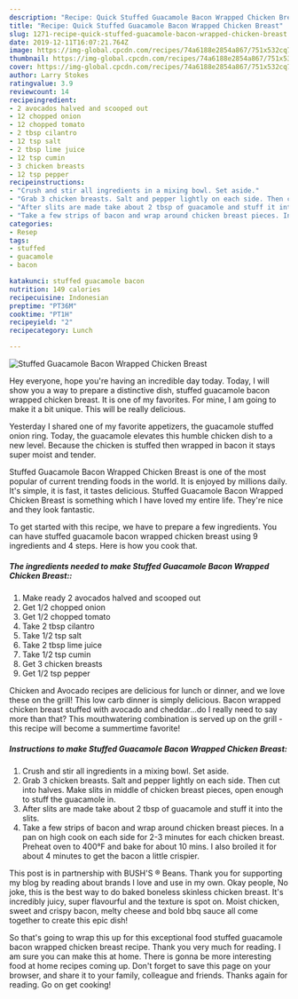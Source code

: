 ```yaml
---
description: "Recipe: Quick Stuffed Guacamole Bacon Wrapped Chicken Breast"
title: "Recipe: Quick Stuffed Guacamole Bacon Wrapped Chicken Breast"
slug: 1271-recipe-quick-stuffed-guacamole-bacon-wrapped-chicken-breast
date: 2019-12-11T16:07:21.764Z
image: https://img-global.cpcdn.com/recipes/74a6188e2854a867/751x532cq70/stuffed-guacamole-bacon-wrapped-chicken-breast-recipe-main-photo.jpg
thumbnail: https://img-global.cpcdn.com/recipes/74a6188e2854a867/751x532cq70/stuffed-guacamole-bacon-wrapped-chicken-breast-recipe-main-photo.jpg
cover: https://img-global.cpcdn.com/recipes/74a6188e2854a867/751x532cq70/stuffed-guacamole-bacon-wrapped-chicken-breast-recipe-main-photo.jpg
author: Larry Stokes
ratingvalue: 3.9
reviewcount: 14
recipeingredient:
- 2 avocados halved and scooped out
- 12 chopped onion
- 12 chopped tomato
- 2 tbsp cilantro
- 12 tsp salt
- 2 tbsp lime juice
- 12 tsp cumin
- 3 chicken breasts
- 12 tsp pepper
recipeinstructions:
- "Crush and stir all ingredients in a mixing bowl. Set aside."
- "Grab 3 chicken breasts. Salt and pepper lightly on each side. Then cut into halves. Make slits in middle of chicken breast pieces, open enough to stuff the guacamole in."
- "After slits are made take about 2 tbsp of guacamole and stuff it into the slits."
- "Take a few strips of bacon and wrap around chicken breast pieces. In a pan on high cook on each side for 2-3 minutes for each chicken breast. Preheat oven to 400°F and bake for about 10 mins. I also broiled it for about 4 minutes to get the bacon a little crispier."
categories:
- Resep
tags:
- stuffed
- guacamole
- bacon

katakunci: stuffed guacamole bacon
nutrition: 149 calories
recipecuisine: Indonesian
preptime: "PT36M"
cooktime: "PT1H"
recipeyield: "2"
recipecategory: Lunch

---
```



![Stuffed Guacamole Bacon Wrapped Chicken Breast](https://img-global.cpcdn.com/recipes/74a6188e2854a867/751x532cq70/stuffed-guacamole-bacon-wrapped-chicken-breast-recipe-main-photo.jpg)

Hey everyone, hope you're having an incredible day today. Today, I will show you a way to prepare a distinctive dish, stuffed guacamole bacon wrapped chicken breast. It is one of my favorites. For mine, I am going to make it a bit unique. This will be really delicious.

Yesterday I shared one of my favorite appetizers, the guacamole stuffed onion ring. Today, the guacamole elevates this humble chicken dish to a new level. Because the chicken is stuffed then wrapped in bacon it stays super moist and tender.

Stuffed Guacamole Bacon Wrapped Chicken Breast is one of the most popular of current trending foods in the world. It is enjoyed by millions daily. It's simple, it is fast, it tastes delicious. Stuffed Guacamole Bacon Wrapped Chicken Breast is something which I have loved my entire life. They're nice and they look fantastic.


To get started with this recipe, we have to prepare a few ingredients. You can have stuffed guacamole bacon wrapped chicken breast using 9 ingredients and 4 steps. Here is how you cook that.

##### The ingredients needed to make Stuffed Guacamole Bacon Wrapped Chicken Breast::

1. Make ready 2 avocados halved and scooped out
1. Get 1/2 chopped onion
1. Get 1/2 chopped tomato
1. Take 2 tbsp cilantro
1. Take 1/2 tsp salt
1. Take 2 tbsp lime juice
1. Take 1/2 tsp cumin
1. Get 3 chicken breasts
1. Get 1/2 tsp pepper


Chicken and Avocado recipes are delicious for lunch or dinner, and we love these on the grill! This low carb dinner is simply delicious. Bacon wrapped chicken breast stuffed with avocado and cheddar…do I really need to say more than that? This mouthwatering combination is served up on the grill - this recipe will become a summertime favorite! 

##### Instructions to make Stuffed Guacamole Bacon Wrapped Chicken Breast:

1. Crush and stir all ingredients in a mixing bowl. Set aside.
1. Grab 3 chicken breasts. Salt and pepper lightly on each side. Then cut into halves. Make slits in middle of chicken breast pieces, open enough to stuff the guacamole in.
1. After slits are made take about 2 tbsp of guacamole and stuff it into the slits.
1. Take a few strips of bacon and wrap around chicken breast pieces. In a pan on high cook on each side for 2-3 minutes for each chicken breast. Preheat oven to 400°F and bake for about 10 mins. I also broiled it for about 4 minutes to get the bacon a little crispier.


This post is in partnership with BUSH&#39;S ® Beans. Thank you for supporting my blog by reading about brands I love and use in my own. Okay people, No joke, this is the best way to do baked boneless skinless chicken breast. It&#39;s incredibly juicy, super flavourful and the texture is spot on. Moist chicken, sweet and crispy bacon, melty cheese and bold bbq sauce all come together to create this epic dish! 

So that's going to wrap this up for this exceptional food stuffed guacamole bacon wrapped chicken breast recipe. Thank you very much for reading. I am sure you can make this at home. There is gonna be more interesting food at home recipes coming up. Don't forget to save this page on your browser, and share it to your family, colleague and friends. Thanks again for reading. Go on get cooking!

